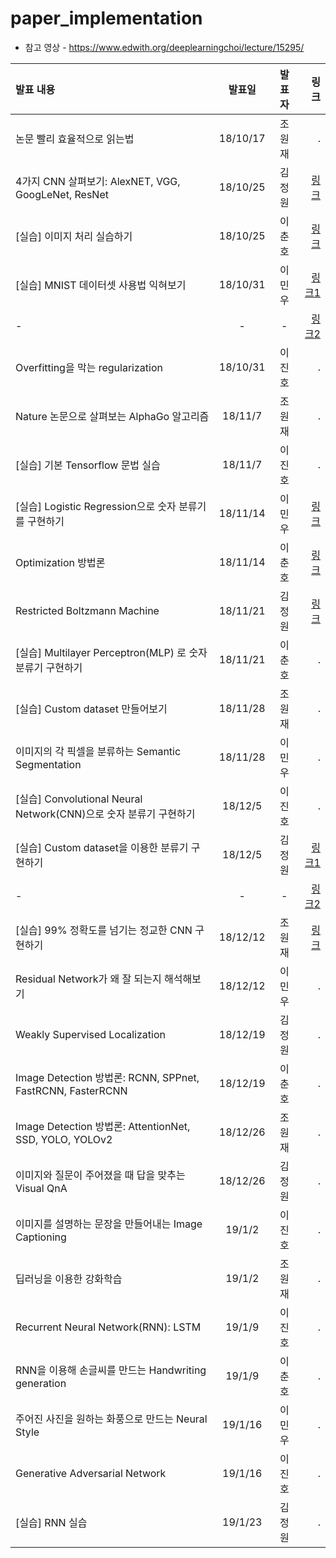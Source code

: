 # paper_implementation 

* 참고 영상 - https://www.edwith.org/deeplearningchoi/lecture/15295/


|발표 내용 | 발표일 | 발표자 | 링크 |
| :--- | :----: | :----: | ---: | 
|논문 빨리 효율적으로 읽는법|18/10/17| 조원재 |.|
|4가지 CNN 살펴보기: AlexNET, VGG, GoogLeNet, ResNet |	18/10/25|김정원|[링크](https://github.com/reply-ai/paper_implementation/blob/master/20181025_AlexNet%2C%20VGG%2C%20GoogLeNet%2C%20ResNet.pptx)|
|[실습] 이미지 처리 실습하기 |18/10/25|이춘호|[링크](https://github.com/reply-ai/paper_implementation/blob/master/181024_Image_Processing_chlee.ipynb)|
|[실습] MNIST 데이터셋 사용법 익혀보기|18/10/31|이민우|[링크1](https://brunch.co.kr/@minwoo/25)|
|-|-|-|[링크2](https://docs.google.com/presentation/d/1xx0kfm4M3FEsqF5yp7acsqAp_ADn9_kjb6ncld73D9c/edit?usp=sharing)|
|Overfitting을 막는 regularization|18/10/31|이진호|.|
|Nature 논문으로 살펴보는 AlphaGo 알고리즘|18/11/7|조원재|.|
|[실습] 기본 Tensorflow 문법 실습|18/11/7|이진호|.|
|[실습] Logistic Regression으로 숫자 분류기를 구현하기|18/11/14|이민우|[링크](https://brunch.co.kr/@minwoo/26)|
|Optimization 방법론 |18/11/14|이춘호|[링크](https://github.com/reply-ai/paper_implementation/blob/master/181114_reply-ai_s4_Optimization_chlee.md)|
|Restricted Boltzmann Machine |18/11/21|김정원|[링크](https://github.com/reply-ai/paper_implementation/blob/master/20181121_Restricted%20Boltzmann%20Machine.pptx)|
|[실습] Multilayer Perceptron(MLP) 로 숫자 분류기 구현하기|18/11/21|이춘호|.|
|[실습] Custom dataset 만들어보기|18/11/28|조원재|.|
|이미지의 각 픽셀을 분류하는 Semantic Segmentation|18/11/28|이민우|.|
|[실습] Convolutional Neural Network(CNN)으로 숫자 분류기 구현하기|18/12/5|이진호|.|
|[실습] Custom dataset을 이용한 분류기 구현하기|18/12/5|김정원|[링크1](https://github.com/reply-ai/paper_implementation/blob/master/20181205_Custom%20dataset%20%E1%84%89%E1%85%A2%E1%86%BC%E1%84%89%E1%85%A5%E1%86%BC.ipynb)|
| - | - | - |[링크2](https://github.com/reply-ai/paper_implementation/blob/master/20181205_Custom%20dataset%20%E1%84%89%E1%85%A2%E1%86%BC%E1%84%89%E1%85%A5%E1%86%BC.ipynb)|
|[실습] 99% 정확도를 넘기는 정교한 CNN 구현하기 |18/12/12|조원재|[링크](https://github.com/reply-ai/paper_implementation/blob/master/181212-Hiragana-CNN-KERAS.ipynb)|
|Residual Network가 왜 잘 되는지 해석해보기|18/12/12|이민우|.|
|Weakly Supervised Localization|18/12/19|김정원|.|
|Image Detection 방법론: RCNN, SPPnet, FastRCNN, FasterRCNN|18/12/19|이춘호|.|
|Image Detection 방법론: AttentionNet, SSD, YOLO, YOLOv2|18/12/26|조원재|.|
|이미지와 질문이 주어졌을 때 답을 맞추는 Visual QnA|18/12/26|김정원|.|
|이미지를 설명하는 문장을 만들어내는 Image Captioning|19/1/2|이진호|.|
|딥러닝을 이용한 강화학습|19/1/2|조원재|.|
|Recurrent Neural Network(RNN): LSTM|19/1/9|이진호|.|
|RNN을 이용해 손글씨를 만드는 Handwriting generation|19/1/9|이춘호|.|
|주어진 사진을 원하는 화풍으로 만드는 Neural Style|19/1/16|이민우|.|
|Generative Adversarial Network|19/1/16|이진호|.|
|[실습] RNN 실습|19/1/23|김정원|.|
